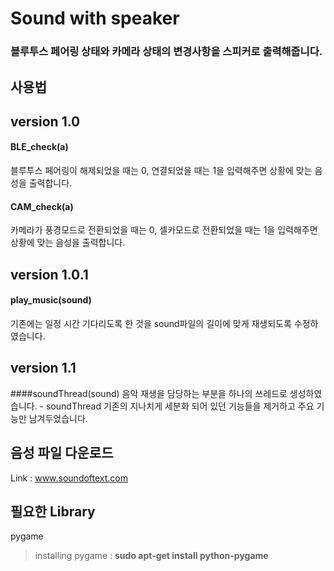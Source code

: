Sound with speaker
=======================

### 블루투스 페어링 상태와 카메라 상태의 변경사항을 스피커로 출력해줍니다.

## 사용법

## version 1.0

#### BLE_check(a)
블루투스 페어링이 해제되었을 때는 0, 연결되었을 때는 1을 입력해주면 상황에 맞는 음성을 출력합니다.

#### CAM_check(a)
카메라가 풍경모드로 전환되었을 때는 0, 셀카모드로 전환되었을 때는 1을 입력해주면 상황에 맞는 음성을 출력합니다. 

## version 1.0.1
#### play_music(sound) 
기존에는 일정 시간 기다리도록 한 것을 sound파일의 길이에 맞게 재생되도록 수정하였습니다.

## version 1.1
####soundThread(sound)
음악 재생을 담당하는 부분을 하나의 쓰레드로 생성하였습니다. - soundThread
기존의 지나치게 세분화 되어 있던 기능들을 제거하고 주요 기능만 남겨두었습니다. 

## 음성 파일 다운로드
Link : www.soundoftext.com

## 필요한 Library
pygame
> installing pygame : **sudo apt-get install python-pygame**